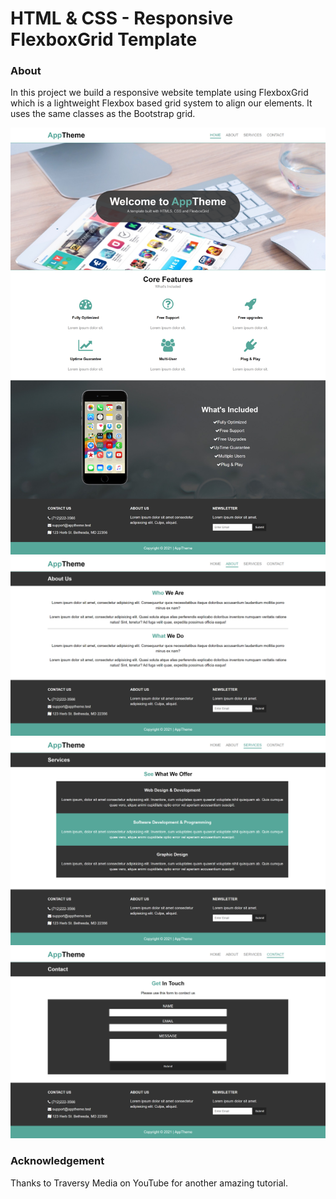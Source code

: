 # HTML & CSS - Responsive FlexboxGrid Template

### About

In this project we build a responsive website template using FlexboxGrid which is a lightweight Flexbox based grid system to align our elements. It uses the same classes as the Bootstrap grid.

![example_pic](./index.png)
![example_pic](./about.png)
![example_pic](./services.png)
![example_pic](./contact.png)

### Acknowledgement

Thanks to Traversy Media on YouTube for another amazing tutorial.
